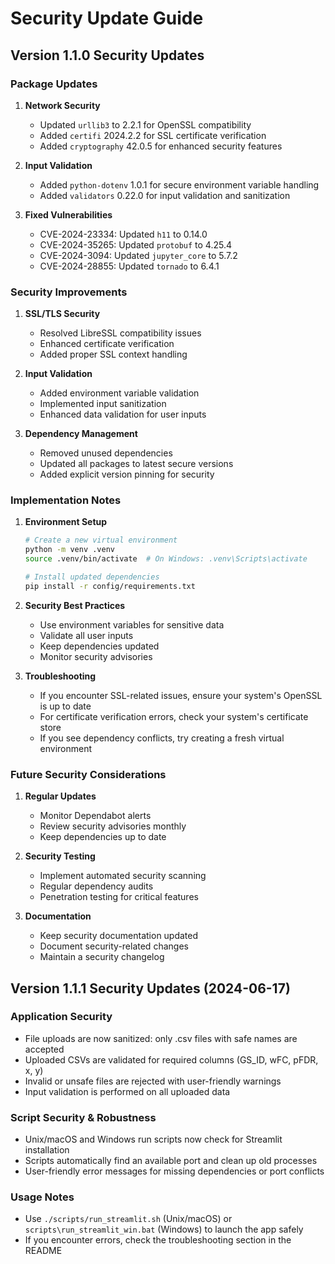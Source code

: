 # Security Update Guide

## Version 1.1.0 Security Updates

### Package Updates

1. **Network Security**
   - Updated `urllib3` to 2.2.1 for OpenSSL compatibility
   - Added `certifi` 2024.2.2 for SSL certificate verification
   - Added `cryptography` 42.0.5 for enhanced security features

2. **Input Validation**
   - Added `python-dotenv` 1.0.1 for secure environment variable handling
   - Added `validators` 0.22.0 for input validation and sanitization

3. **Fixed Vulnerabilities**
   - CVE-2024-23334: Updated `h11` to 0.14.0
   - CVE-2024-35265: Updated `protobuf` to 4.25.4
   - CVE-2024-3094: Updated `jupyter_core` to 5.7.2
   - CVE-2024-28855: Updated `tornado` to 6.4.1

### Security Improvements

1. **SSL/TLS Security**
   - Resolved LibreSSL compatibility issues
   - Enhanced certificate verification
   - Added proper SSL context handling

2. **Input Validation**
   - Added environment variable validation
   - Implemented input sanitization
   - Enhanced data validation for user inputs

3. **Dependency Management**
   - Removed unused dependencies
   - Updated all packages to latest secure versions
   - Added explicit version pinning for security

### Implementation Notes

1. **Environment Setup**
   ```bash
   # Create a new virtual environment
   python -m venv .venv
   source .venv/bin/activate  # On Windows: .venv\Scripts\activate
   
   # Install updated dependencies
   pip install -r config/requirements.txt
   ```

2. **Security Best Practices**
   - Use environment variables for sensitive data
   - Validate all user inputs
   - Keep dependencies updated
   - Monitor security advisories

3. **Troubleshooting**
   - If you encounter SSL-related issues, ensure your system's OpenSSL is up to date
   - For certificate verification errors, check your system's certificate store
   - If you see dependency conflicts, try creating a fresh virtual environment

### Future Security Considerations

1. **Regular Updates**
   - Monitor Dependabot alerts
   - Review security advisories monthly
   - Keep dependencies up to date

2. **Security Testing**
   - Implement automated security scanning
   - Regular dependency audits
   - Penetration testing for critical features

3. **Documentation**
   - Keep security documentation updated
   - Document security-related changes
   - Maintain a security changelog

## Version 1.1.1 Security Updates (2024-06-17)

### Application Security
- File uploads are now sanitized: only .csv files with safe names are accepted
- Uploaded CSVs are validated for required columns (GS_ID, wFC, pFDR, x, y)
- Invalid or unsafe files are rejected with user-friendly warnings
- Input validation is performed on all uploaded data

### Script Security & Robustness
- Unix/macOS and Windows run scripts now check for Streamlit installation
- Scripts automatically find an available port and clean up old processes
- User-friendly error messages for missing dependencies or port conflicts

### Usage Notes
- Use `./scripts/run_streamlit.sh` (Unix/macOS) or `scripts\run_streamlit_win.bat` (Windows) to launch the app safely
- If you encounter errors, check the troubleshooting section in the README 